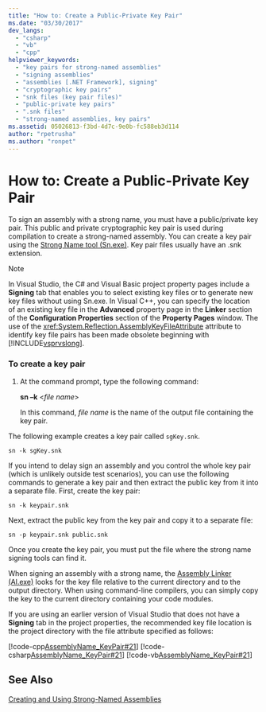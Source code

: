 ```yaml
---
title: "How to: Create a Public-Private Key Pair"
ms.date: "03/30/2017"
dev_langs: 
  - "csharp"
  - "vb"
  - "cpp"
helpviewer_keywords: 
  - "key pairs for strong-named assemblies"
  - "signing assemblies"
  - "assemblies [.NET Framework], signing"
  - "cryptographic key pairs"
  - "snk files (key pair files)"
  - "public-private key pairs"
  - ".snk files"
  - "strong-named assemblies, key pairs"
ms.assetid: 05026813-f3bd-4d7c-9e0b-fc588eb3d114
author: "rpetrusha"
ms.author: "ronpet"
---
```

# How to: Create a Public-Private Key Pair
To sign an assembly with a strong name, you must have a public/private key pair. This public and private cryptographic key pair is used during compilation to create a strong-named assembly. You can create a key pair using the [Strong Name tool (Sn.exe)](../../../docs/framework/tools/sn-exe-strong-name-tool.md). Key pair files usually have an .snk extension.  
  
> [!NOTE]
>  In Visual Studio, the C# and Visual Basic project property pages include a **Signing** tab that enables you to select existing key files or to generate new key files without using Sn.exe. In Visual C++, you can specify the location of an existing key file in the **Advanced** property page in the **Linker** section of the **Configuration Properties** section of the **Property Pages** window. The use of the <xref:System.Reflection.AssemblyKeyFileAttribute> attribute to identify key file pairs has been made obsolete beginning with [!INCLUDE[vsprvslong](../../../includes/vsprvslong-md.md)].  
  
### To create a key pair  
  
1.  At the command prompt, type the following command:  
  
     **sn –k** \<*file name*>  
  
     In this command, *file name* is the name of the output file containing the key pair.  
  
 The following example creates a key pair called `sgKey.snk`.  
  
```  
sn -k sgKey.snk  
```  
  
 If you intend to delay sign an assembly and you control the whole key pair (which is unlikely outside test scenarios), you can use the following commands to generate a key pair and then extract the public key from it into a separate file. First, create the key pair:  
  
```  
sn -k keypair.snk  
```  
  
 Next, extract the public key from the key pair and copy it to a separate file:  
  
```  
sn -p keypair.snk public.snk  
```  
  
 Once you create the key pair, you must put the file where the strong name signing tools can find it.  
  
 When signing an assembly with a strong name, the [Assembly Linker (Al.exe)](../../../docs/framework/tools/al-exe-assembly-linker.md) looks for the key file relative to the current directory and to the output directory. When using command-line compilers, you can simply copy the key to the current directory containing your code modules.  
  
 If you are using an earlier version of Visual Studio that does not have a **Signing** tab in the project properties, the recommended key file location is the project directory with the file attribute specified as follows:  
  
 [!code-cpp[AssemblyName_KeyPair#21](../../../samples/snippets/cpp/VS_Snippets_CLR/AssemblyName_KeyPair/CPP/keyfileattrib.cpp#21)]
 [!code-csharp[AssemblyName_KeyPair#21](../../../samples/snippets/csharp/VS_Snippets_CLR/AssemblyName_KeyPair/CS/keyfileattrib.cs#21)]
 [!code-vb[AssemblyName_KeyPair#21](../../../samples/snippets/visualbasic/VS_Snippets_CLR/AssemblyName_KeyPair/VB/keyfileattrib.vb#21)]  
  
## See Also  
 [Creating and Using Strong-Named Assemblies](../../../docs/framework/app-domains/create-and-use-strong-named-assemblies.md)
